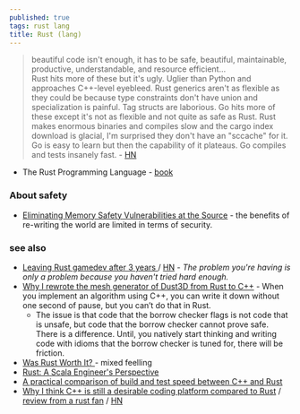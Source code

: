 ```yaml
---
published: true
tags: rust lang
title: Rust (lang)
---
```

> beautiful code isn't enough, it has to be safe, beautiful, maintainable, productive, understandable, and resource efficient...  
> Rust hits more of these but it's ugly. Uglier than Python and approaches C++-level eyebleed. Rust generics aren't as flexible as they could be because type constraints don't have union and specialization is painful. Tag structs are laborious. Go hits more of these except it's not as flexible and not quite as safe as Rust. Rust makes enormous binaries and compiles slow and the cargo index download is glacial, I'm surprised they don't have an "sccache" for it. Go is easy to learn but then the capability of it plateaus. Go compiles and tests insanely fast. - [HN](https://news.ycombinator.com/item?id=34542798)

- The Rust Programming Language - [book](https://doc.rust-lang.org/stable/book/title-page.html)

### About safety
- [	Eliminating Memory Safety Vulnerabilities at the Source](https://news.ycombinator.com/item?id=41650647) -  the benefits of re-writing the world are limited in terms of security. 

### see also
- [Leaving Rust gamedev after 3 years ](https://loglog.games/blog/leaving-rust-gamedev/) / [HN](https://news.ycombinator.com/item?id=40172033) - _The problem you're having is only a problem because you haven't tried hard enough._
- [Why I rewrote the mesh generator of Dust3D from Rust to C++](https://news.ycombinator.com/item?id=19376939) - When you implement an algorithm using C++, you can write it down without one second of pause, but you can’t do that in Rust.
	- The issue is that code that the borrow checker flags is not code that is unsafe, but code that the borrow checker cannot prove safe. There is a difference.
Until, you natively start thinking and writing code with idioms that the borrow checker is tuned for, there will be friction. 
- [Was Rust Worth It? ](https://news.ycombinator.com/item?id=38019231) - mixed feelling
- [Rust: A Scala Engineer's Perspective](https://beachape.com/blog/2017/05/24/rust-from-scala/)
- [	A practical comparison of build and test speed between C++ and Rust](https://news.ycombinator.com/item?id=34271293)
- [Why I think C++ is still a desirable coding platform compared to Rust](https://lucisqr.substack.com/p/why-i-think-c-is-still-a-very-attractive) / [review from a rust fan](https://www.youtube.com/watch?v=Wz0H8HFkI9U) / [HN](https://news.ycombinator.com/item?id=38378874)
